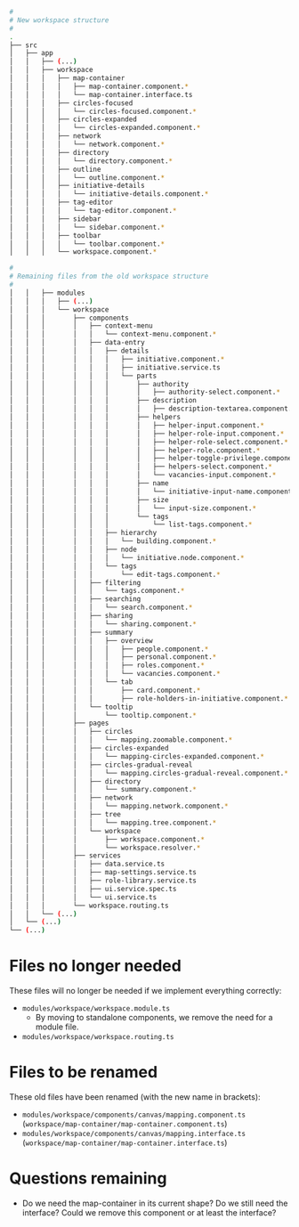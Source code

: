 <!--
This is the best visualisation of the structure of the workspace as of
20 April 2023, before major refactorings. It was created manually from the
workspace-full.md file.
-->

<!-- prettier-ignore -->
```bash
#
# New workspace structure
#
.
├── src
│   ├── app
│   │   ├── (...)
│   │   ├── workspace
│   │   │   ├── map-container
│   │   │   │   ├── map-container.component.*
│   │   │   │   └── map-container.interface.ts
│   │   │   ├── circles-focused
│   │   │   │   └── circles-focused.component.*
│   │   │   ├── circles-expanded
│   │   │   │   └── circles-expanded.component.*
│   │   │   ├── network
│   │   │   │   └── network.component.*
│   │   │   ├── directory
│   │   │   │   └── directory.component.*
│   │   │   ├── outline
│   │   │   │   └── outline.component.*
│   │   │   ├── initiative-details
│   │   │   │   └── initiative-details.component.*
│   │   │   ├── tag-editor
│   │   │   │   └── tag-editor.component.*
│   │   │   ├── sidebar
│   │   │   │   └── sidebar.component.*
│   │   │   ├── toolbar
│   │   │   │   └── toolbar.component.*
│   │   │   └── workspace.component.*

#
# Remaining files from the old workspace structure
#
│   │   ├── modules
│   │   │   ├── (...)
│   │   │   └── workspace
│   │   │       ├── components
│   │   │       │   ├── context-menu
│   │   │       │   │   └── context-menu.component.*
│   │   │       │   ├── data-entry
│   │   │       │   │   ├── details
│   │   │       │   │   │   ├── initiative.component.*
│   │   │       │   │   │   ├── initiative.service.ts
│   │   │       │   │   │   └── parts
│   │   │       │   │   │       ├── authority
│   │   │       │   │   │       │   ├── authority-select.component.*
│   │   │       │   │   │       ├── description
│   │   │       │   │   │       │   ├── description-textarea.component.*
│   │   │       │   │   │       ├── helpers
│   │   │       │   │   │       │   ├── helper-input.component.*
│   │   │       │   │   │       │   ├── helper-role-input.component.*
│   │   │       │   │   │       │   ├── helper-role-select.component.*
│   │   │       │   │   │       │   ├── helper-role.component.*
│   │   │       │   │   │       │   ├── helper-toggle-privilege.component.*
│   │   │       │   │   │       │   ├── helpers-select.component.*
│   │   │       │   │   │       │   └── vacancies-input.component.*
│   │   │       │   │   │       ├── name
│   │   │       │   │   │       │   └── initiative-input-name.component.*
│   │   │       │   │   │       ├── size
│   │   │       │   │   │       │   └── input-size.component.*
│   │   │       │   │   │       └── tags
│   │   │       │   │   │           └── list-tags.component.*
│   │   │       │   │   ├── hierarchy
│   │   │       │   │   │   └── building.component.*
│   │   │       │   │   ├── node
│   │   │       │   │   │   └── initiative.node.component.*
│   │   │       │   │   └── tags
│   │   │       │   │       └── edit-tags.component.*
│   │   │       │   ├── filtering
│   │   │       │   │   └── tags.component.*
│   │   │       │   ├── searching
│   │   │       │   │   └── search.component.*
│   │   │       │   ├── sharing
│   │   │       │   │   └── sharing.component.*
│   │   │       │   ├── summary
│   │   │       │   │   ├── overview
│   │   │       │   │   │   ├── people.component.*
│   │   │       │   │   │   ├── personal.component.*
│   │   │       │   │   │   ├── roles.component.*
│   │   │       │   │   │   └── vacancies.component.*
│   │   │       │   │   └── tab
│   │   │       │   │       ├── card.component.*
│   │   │       │   │       ├── role-holders-in-initiative.component.*
│   │   │       │   └── tooltip
│   │   │       │       └── tooltip.component.*
│   │   │       ├── pages
│   │   │       │   ├── circles
│   │   │       │   │   └── mapping.zoomable.component.*
│   │   │       │   ├── circles-expanded
│   │   │       │   │   └── mapping-circles-expanded.component.*
│   │   │       │   ├── circles-gradual-reveal
│   │   │       │   │   └── mapping.circles-gradual-reveal.component.*
│   │   │       │   ├── directory
│   │   │       │   │   └── summary.component.*
│   │   │       │   ├── network
│   │   │       │   │   └── mapping.network.component.*
│   │   │       │   ├── tree
│   │   │       │   │   └── mapping.tree.component.*
│   │   │       │   └── workspace
│   │   │       │       ├── workspace.component.*
│   │   │       │       └── workspace.resolver.*
│   │   │       ├── services
│   │   │       │   ├── data.service.ts
│   │   │       │   ├── map-settings.service.ts
│   │   │       │   ├── role-library.service.ts
│   │   │       │   ├── ui.service.spec.ts
│   │   │       │   └── ui.service.ts
│   │   │       └── workspace.routing.ts
│   │   └── (...)
│   └── (...)
└── (...)
```

# Files no longer needed

These files will no longer be needed if we implement everything correctly:

- `modules/workspace/workspace.module.ts`
  - By moving to standalone components, we remove the need for a module file.
- `modules/workspace/workspace.routing.ts`

# Files to be renamed

These old files have been renamed (with the new name in brackets):

- `modules/workspace/components/canvas/mapping.component.ts` (`workspace/map-container/map-container.component.ts`)
- `modules/workspace/components/canvas/mapping.interface.ts` (`workspace/map-container/map-container.interface.ts`)

# Questions remaining

- Do we need the map-container in its current shape? Do we still need the
  interface? Could we remove this component or at least the interface?
